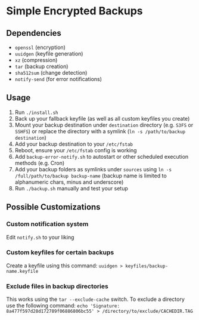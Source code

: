 # Simple Encrypted Backups

## Dependencies
- `openssl` (encryption)
- `uuidgen` (keyfile generation)
- `xz` (compression)
- `tar` (backup creation)
- `sha512sum` (change detection)
- `notify-send` (for error notifications)

## Usage
1. Run `./install.sh`
2. Back up your fallback keyfile (as well as all custom keyfiles you create)
3. Mount your backup destination under `destination` directory (e.g. `S3FS` or `SSHFS`) or replace the directory with a symlink (`ln -s /path/to/backup destination`)
4. Add your backup destination to your `/etc/fstab`
5. Reboot, ensure your `/etc/fstab` config is working
6. Add `backup-error-notify.sh` to autostart or other scheduled execution methods (e.g. Cron)
7. Add your backup folders as symlinks under `sources` using `ln -s /full/path/to/backup backup-name` (backup name is limited to alphanumeric chars, minus and underscore)
8. Run `./backup.sh` manually and test your setup

## Possible Customizations

### Custom notification system
Edit `notify.sh` to your liking

### Custom keyfiles for certain backups
Create a keyfile using this command: `uuidgen > keyfiles/backup-name.keyfile`

### Exclude files in backup directories
This works using the `tar --exclude-cache` switch. To exclude a directory use the following command: `echo 'Signature: 8a477f597d28d172789f06886806bc55' > /directory/to/exclude/CACHEDIR.TAG`

